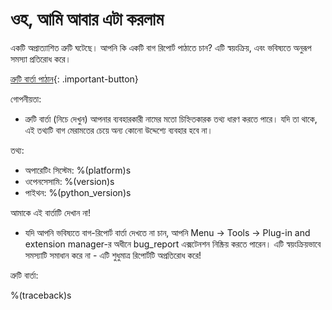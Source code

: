 # ওহ, আমি আবার এটা করলাম

একটি অপ্রাত্যাশিত ত্রুটি ঘটেছে। আপনি কি একটি বাগ রিপোর্ট পাঠাতে চান? এটি স্বয়ংক্রিয়, এবং ভবিষ্যতে অনুরূপ সমস্যা প্রতিরোধ করে।

[ত্রুটি বার্তা পাঠান](opensesame://event.bug_report_send){: .important-button}

গোপনীয়তা:

- ত্রুটি বার্তা (নিচে দেখুন) আপনার ব্যবহারকারী নামের মতো চিহ্নিতকারক তথ্য ধারণ করতে পারে। যদি তা থাকে, এই তথ্যটি বাগ মেরামতের চেয়ে অন্য কোনো উদ্দেশ্যে ব্যবহার হবে না।

তথ্য:

- অপারেটিং সিস্টেম: %(platform)s
- ওপেনসেসামি: %(version)s
- পাইথন: %(python_version)s

আমাকে এই বার্তাটি দেখান না!

- যদি আপনি ভবিষ্যতে বাগ-রিপোর্ট বার্তা দেখতে না চান, আপনি Menu → Tools → Plug-in and extension manager-র অধীনে bug_report এক্সটেনশন নিষ্ক্রিয় করতে পারেন। এটি স্বয়ংক্রিয়ভাবে সমস্যাটি সমাধান করে না - এটি শুধুমাত্র রিপোর্টটি অপ্রতিরোধ করে!

ত্রুটি বার্তা:

%(traceback)s